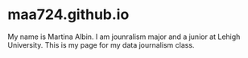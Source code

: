 # maa724.github.io
My name is Martina Albin. I am jounralism major and a junior at Lehigh University. This is my page for my data journalism class.
